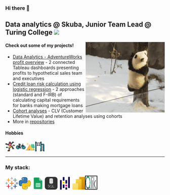 ### Hi there 👋

## Data analytics @ Skuba, Junior Team Lead @ Turing College <img src = https://github.com/SamodAas/SamodAas/blob/main/images/pandas.gif height = '70' />

<img hight="200" width="250" alt="GIF" align="right" src=https://github.com/SamodAas/SamodAas/blob/main/images/climbing.gif/>

#### Check out some of my projects!   
* [Data Analytics - AdventureWorks profit overview](https://github.com/SamodAas/Data-Analytics-Profit-Overview) - 2 connected Tableau dashboards presenting profits to hypothetical sales team and executives  
* [Credit loan risk calculation using logistic regression](https://github.com/SamodAas/Credit-loan-risk-calculation) - 2 approaches (standard and F-IRB) of calculating capital requirements for banks making mortgage loans  
* [Cohort analyses](https://github.com/SamodAas/Cohort-analyses.-CLV-and-retention-) - CLV (Customer Lifetime Value) and retention analyses using cohorts
* More in [repositories](https://github.com/SamodAas?tab=repositories)

#### Hobbies  
<img src = https://github.com/SamodAas/SamodAas/blob/main/images/bouldering.png height = '30' style="border = #000000 10px"/>&nbsp;<img src = https://github.com/SamodAas/SamodAas/blob/main/images/bicycle.png height = '30'/><img src = https://github.com/SamodAas/SamodAas/blob/main/images/tent.png height = '30'/><img src = https://github.com/SamodAas/SamodAas/blob/main/images/playground.png height = '30'/>
____________________________________________________________
### My stack:

<img src = https://github.com/SamodAas/SamodAas/blob/main/images/tableau.png height = '40' /><img src = https://github.com/SamodAas/SamodAas/blob/main/images/python.png height = '40' /><img src = https://github.com/SamodAas/SamodAas/blob/main/images/sheets.jpeg height = '40' /><img src = https://github.com/SamodAas/SamodAas/blob/main/images/sql.png height = '40' /><img src = https://github.com/SamodAas/SamodAas/blob/main/images/pandas.png height = '40' /><img src = https://github.com/SamodAas/SamodAas/blob/main/images/powerbi.jpeg height = '40' /><img src = https://github.com/SamodAas/SamodAas/blob/main/images/logo-qlik_d49uek.svg height = '40' width = '35' border = 2/>
